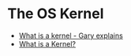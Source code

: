 # The OS Kernel

- [What is a kernel - Gary explains](https://youtu.be/mycVSMyShk8?si=emN3-h5YeHhv4VY9)
- [What is a Kernel?](https://youtu.be/5S-tTDeFZfY?si=cB4CtSn350reWMZa)
